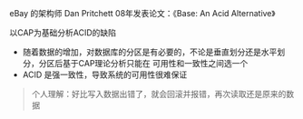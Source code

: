eBay 的架构师 Dan Pritchett 08年发表论文：《Base: An Acid Alternative》

以CAP为基础分析ACID的缺陷

- 随着数据的增加，对数据库的分区是有必要的，不论是垂直划分还是水平划分，分区后基于CAP理论分析只能在 可用性和一致性之间选一个
- ACID 是强一致性，导致系统的可用性很难保证

> 个人理解：好比写入数据出错了，就会回滚并报错，再次读取还是原来的数据